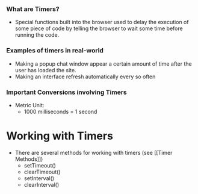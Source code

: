 ### What are Timers?
* Special functions built into the browser used to delay the execution of some piece of code by telling the browser to wait some time before running the code.

### Examples of timers in real-world
* Making a popup chat window appear a certain amount of time after the user has loaded the site.
* Making an interface refresh automatically every so often

### Important Conversions involving Timers
* Metric Unit:
	* 1000 milliseconds = 1 second

# Working with Timers
* There are several methods for working with timers (see [[Timer Methods]])
	* setTimeout()
	* clearTimeout()
	* setInterval()
	* clearInterval()


